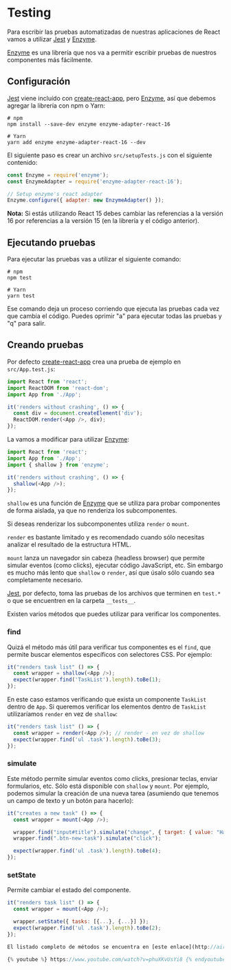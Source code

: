 # Testing

Para escribir las pruebas automatizadas de nuestras aplicaciones de React vamos a utilizar [Jest](https://facebook.github.io/jest/) y [Enzyme](http://airbnb.io/enzyme/).  

[Enzyme](http://airbnb.io/enzyme/) es una librería que nos va a permitir escribir pruebas de nuestros componentes más fácilmente.

## Configuración

[Jest](https://facebook.github.io/jest/) viene incluído con [create-react-app](https://github.com/facebook/create-react-app), pero [Enzyme](http://airbnb.io/enzyme/), así que debemos agregar la librería con npm o Yarn:

```
# npm
npm install --save-dev enzyme enzyme-adapter-react-16

# Yarn
yarn add enzyme enzyme-adapter-react-16 --dev
```

El siguiente paso es crear un archivo `src/setupTests.js` con el siguiente contenido:

```javascript
const Enzyme = require('enzyme');
const EnzymeAdapter = require('enzyme-adapter-react-16');

// Setup enzyme's react adapter
Enzyme.configure({ adapter: new EnzymeAdapter() });
```

**Nota:** Si estás utilizando React 15 debes cambiar las referencias a la versión 16 por referencias a la versión 15 (en la librería y el código anterior).

## Ejecutando pruebas

Para ejecutar las pruebas vas a utilizar el siguiente comando:

```
# npm
npm test

# Yarn
yarn test
```

Ese comando deja un proceso corriendo que ejecuta las pruebas cada vez que cambia el código. Puedes oprimir "a" para ejecutar todas las pruebas y "q" para salir.

## Creando pruebas

Por defecto [create-react-app](https://github.com/facebook/create-react-app) crea una prueba de ejemplo en `src/App.test.js`:

```javascript
import React from 'react';
import ReactDOM from 'react-dom';
import App from './App';

it('renders without crashing', () => {
  const div = document.createElement('div');
  ReactDOM.render(<App />, div);
});
```

La vamos a modificar para utilizar [Enzyme](http://airbnb.io/enzyme/):

```javascript
import React from 'react';
import App from './App';
import { shallow } from 'enzyme';

it('renders without crashing', () => {
  shallow(<App />);
});
```

`shallow` es una función de [Enzyme](http://airbnb.io/enzyme/) que se utiliza para probar componentes de forma aislada, ya que no renderiza los subcomponentes.

Si deseas renderizar los subcomponentes utiliza `render` o `mount`.

`render` es bastante limitado y es recomendado cuando sólo necesitas analizar el resultado de la estructura HTML.

`mount` lanza un navegador sin cabeza (headless browser) que permite simular eventos (como clicks), ejecutar código JavaScript, etc. Sin embargo es mucho más lento que `shallow` o `render`, así que úsalo sólo cuando sea completamente necesario.

[Jest](https://facebook.github.io/jest/), por defecto, toma las pruebas de los archivos que terminen en `test.*` o que se encuentren en la carpeta `__tests__`.

Existen varios métodos que puedes utilizar para verificar los componentes.

### find

Quizá el método más útil para verificar tus componentes es el `find`, que permite buscar elementos específicos con selectores CSS. Por ejemplo:

```javascript
it("renders task list" () => {
  const wrapper = shallow(<App />);
  expect(wrapper.find('TaskList').length).toBe(1);
});
```

En este caso estamos verificando que exista un componente `TaskList` dentro de `App`. Si queremos verificar los elementos dentro de `TaskList` utilizaríamos `render` en vez de `shallow`:

```javascript
it("renders task list" () => {
  const wrapper = render(<App />); // render - en vez de shallow
  expect(wrapper.find('ul .task').length).toBe(3);
});
```

### simulate

Este método permite simular eventos como clicks, presionar teclas, enviar formularios, etc. Sólo está disponible con `shallow` y `mount`. Por ejemplo, podemos simular la creación de una nueva tarea (asumiendo que tenemos un campo de texto y un botón para hacerlo):

```javascript
it("creates a new task" () => {
  const wrapper = mount(<App />);

  wrapper.find("input#title").simulate("change", { target: { value: "Hacer mercado" }})
  wrapper.find(".btn-new-task").simulate("click");

  expect(wrapper.find('ul .task').length).toBe(4);
});
```

### setState

Permite cambiar el estado del componente.

```javascript
it("renders task list" () => {
  const wrapper = mount(<App />);

  wrapper.setState({ tasks: [{...}, {...}] });
  expect(wrapper.find('ul .task').length).toBe(2);
});

El listado completo de métodos se encuentra en [este enlace](http://airbnb.io/enzyme/docs/api/).

{% youtube %} https://www.youtube.com/watch?v=phuXKvUsYi8 {% endyoutube %}
